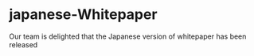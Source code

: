 # japanese-Whitepaper
Our team is delighted that the Japanese version of whitepaper has been released
